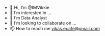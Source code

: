 - 👋 Hi, I’m @IMVikkie
- 👀 I’m interested in ...
- 🌱 I’m  Data Analyst
- 💞️ I’m looking to collaborate on ...
- 📫 How to reach me  vikas.ecafe@gmail.com

<!---
IMVikkie/IMVikkie is a ✨ special ✨ repository because its `README.md` (this file) appears on your GitHub profile.
You can click the Preview link to take a look at your changes.
--->
